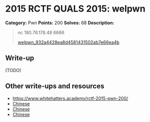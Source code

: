 # 2015 RCTF QUALS 2015: welpwn

**Category:** Pwn
**Points:** 200
**Solves:** 68
**Description:**

> nc 180.76.178.48 6666
> 
> 
> [welpwn_932a4428ea8d4581431502ab7e66ea4b](./welpwn_932a4428ea8d4581431502ab7e66ea4b)


## Write-up

(TODO)

## Other write-ups and resources

* <https://www.whitehatters.academy/rctf-2015-pwn-200/>
* [Chinese](http://blog.albertchang.cn/wp-content/uploads/2015/11/Nu1L_RCTF_Writeup.pdf)
* [Chinese](http://www.purpleroc.com/md/RCTF-WriteUp.html)
* [Chinese](http://bobao.360.cn/ctf/learning/155.html)
